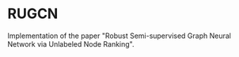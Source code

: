 # RUGCN
Implementation of the paper "Robust Semi-supervised Graph Neural Network via Unlabeled Node Ranking". 
